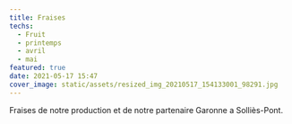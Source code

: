 ```yaml
---
title: Fraises
techs:
  - Fruit
  - printemps
  - avril
  - mai
featured: true
date: 2021-05-17 15:47
cover_image: static/assets/resized_img_20210517_154133001_98291.jpg
---
```

Fraises de notre production et de notre partenaire Garonne a Solliès-Pont. 